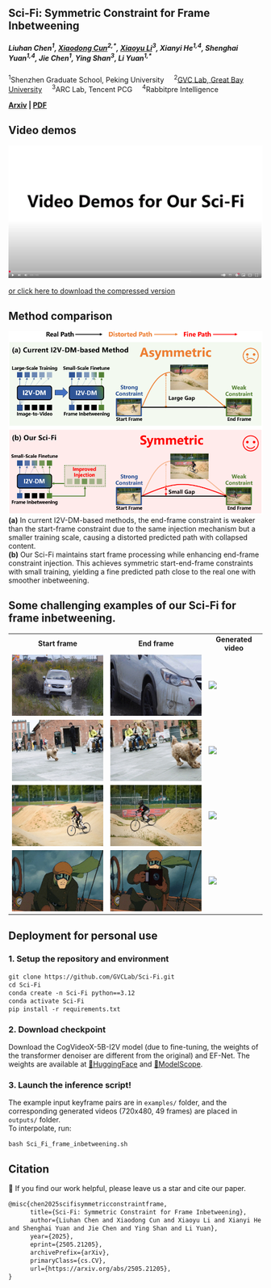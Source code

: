 ## Sci-Fi: Symmetric Constraint for Frame Inbetweening
<h5>Liuhan Chen<sup>1</sup>, <a href='https://vinthony.github.io'>Xiaodong Cun</a><sup>2,*</sup>, <a href='https://xiaoyu258.github.io/'>Xiaoyu Li</a><sup>3</sup>, Xianyi He<sup>1,4</sup>, Shenghai Yuan<sup>1,4</sup>,  Jie Chen<sup>1</sup>, Ying Shan<sup>3</sup>, Li Yuan<sup>1,*</sup></h5>

<sup>1</sup>Shenzhen Graduate School, Peking University &nbsp;&nbsp;&nbsp; <sup>2</sup><a href='https://gvclab.github.io'>GVC Lab, Great Bay University</a>  &nbsp;&nbsp;&nbsp; 
<sup>3</sup>ARC Lab, Tencent PCG &nbsp;&nbsp;&nbsp; <sup>4</sup>Rabbitpre Intelligence

**[Arxiv](https://arxiv.org/abs/2505.21205) | [PDF](https://arxiv.org/pdf/2505.21205)**

## Video demos
[![Video demos of our Sci-Fi](overview/video_demos.png)](https://youtu.be/_YfFH-uNYQk)

[or click here to download the compressed version](overview/video_demos.mp4) 

## Method comparison
<div align="center">
  <img src="overview/comparison.png" width="720" alt="Comparison">
</div>
<strong>(a)</strong> In current I2V-DM-based methods, the end-frame constraint is weaker than the start-frame constraint due to the same injection mechanism but a smaller training scale, causing a distorted predicted path with collapsed content.<br><be> <strong>(b)</strong> Our Sci-Fi maintains start frame processing while enhancing end-frame constraint injection. This achieves symmetric start-end-frame constraints with small training, yielding a fine predicted path close to the real one with smoother inbetweening.

## Some challenging examples of our Sci-Fi for frame inbetweening.
<table class="center">
    <tr style="font-weight: bolder;text-align:center;">
        <td>Start frame</td>
        <td>End frame</td>
        <td>Generated video</td>
    </tr>
  	<tr>
	  <td>
	    <img src=example_input_pairs/input_pair1/start.jpg width="250">
	  </td>
	  <td>
	    <img src=example_input_pairs/input_pair1/end.jpg width="250">
	  </td>
	  <td>
	    <img src=example_output_gifs/input_pair1.gif width="250" loop="infinite">
	  </td>
  	</tr>
  	<tr>
	  <td>
	    <img src=example_input_pairs/input_pair2/start.jpg width="250">
	  </td>
	  <td>
	    <img src=example_input_pairs/input_pair2/end.jpg width="250">
	  </td>
	  <td>
     	    <img src=example_output_gifs/input_pair2.gif width="250">
	  </td>
  	</tr>
         <tr>
	  <td>
	    <img src=example_input_pairs/input_pair3/start.jpg width="250">
	  </td>
	  <td>
	    <img src=example_input_pairs/input_pair3/end.jpg width="250">
	  </td>
	  <td>
     	    <img src=example_output_gifs/input_pair3.gif width="250">
	  </td>
  	</tr>
	<tr>
	  <td>
	    <img src=example_input_pairs/input_pair4/start.jpg width="250">
	  </td>
	  <td>
	    <img src=example_input_pairs/input_pair4/end.jpg width="250">
	  </td>
	  <td>
     	    <img src=example_output_gifs/input_pair4.gif width="250">
	  </td>
  	</tr>
</table >

## Deployment for personal use
### 1. Setup the repository and environment
```
git clone https://github.com/GVCLab/Sci-Fi.git
cd Sci-Fi
conda create -n Sci-Fi python==3.12
conda activate Sci-Fi
pip install -r requirements.txt
```
### 2. Download checkpoint
Download the CogVideoX-5B-I2V model (due to fine-tuning, the weights of the transformer denoiser are different from the original) and EF-Net.
The weights are available at [🤗HuggingFace](https://huggingface.co/LiuhanChen/Sci-Fi) and [🤖ModelScope](https://www.modelscope.cn/models/clhxclh/Sci-Fi).

### 3. Launch the inference script!
The example input keyframe pairs are in `examples/` folder, and 
the corresponding generated videos (720x480, 49 frames) are placed in `outputs/` folder.
</br>
To interpolate, run:
```
bash Sci_Fi_frame_inbetweening.sh
```

## Citation
🌟 If you find our work helpful, please leave us a star and cite our paper.
```
@misc{chen2025scifisymmetricconstraintframe,
      title={Sci-Fi: Symmetric Constraint for Frame Inbetweening}, 
      author={Liuhan Chen and Xiaodong Cun and Xiaoyu Li and Xianyi He and Shenghai Yuan and Jie Chen and Ying Shan and Li Yuan},
      year={2025},
      eprint={2505.21205},
      archivePrefix={arXiv},
      primaryClass={cs.CV},
      url={https://arxiv.org/abs/2505.21205}, 
}
```
